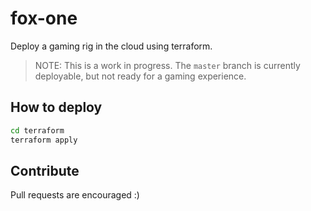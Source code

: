 # fox-one
Deploy a gaming rig in the cloud using terraform.

> NOTE: This is a work in progress. The `master` branch is currently deployable, but not ready for a gaming experience.

## How to deploy
```bash
cd terraform
terraform apply
```

## Contribute
Pull requests are encouraged :)
